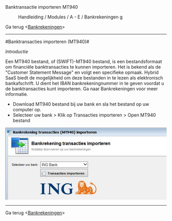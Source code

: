 <properties>
	<page>
		<title>Banktransactie importeren MT940</title>
		<description>Banktransactie importeren MT940</description>
	</page>
	<menu>
		<position>Handleiding / Modules / A - E / Bankrekeningen </position> 
		<title>Banktransactie importeren MT940</title>
		<sort>g</sort>
	</menu>
</properties>

Ga terug <[Bankrekeningen](http://hybridsaas.support/pages/handleiding/modules/A-E/bankrekeningen/Introductie)> 

----------
#Banktransacties importeren (MT940)#

*Introductie*

Een MT940 bestand, of (SWIFT)-MT940 bestand, is een bestandsformaat om financiële banktransacties te kunnen importeren. Het is bekend als de "Customer Statement Message" en volgt een specifieke opmaak. Hybrid SaaS biedt de mogelijkheid om deze bestanden in te lezen als elektronisch bankafschrift.
U dient het IBAN bankrekeningnummer in te geven voordat u de banktransacties kunt importeren. Ga naar Bankrekeningen voor meer informatie.

- Download MT940 bestand bij uw bank en sla het bestand op uw computer op.
- Selecteer uw bank > Klik op Transacties importeren > Open MT940 bestand  

![](images/bankrekening-transactieimportmt940.JPG)


----------

Ga terug <[Bankrekeningen](http://hybridsaas.support/pages/handleiding/modules/A-E/bankrekeningen/Introductie)>